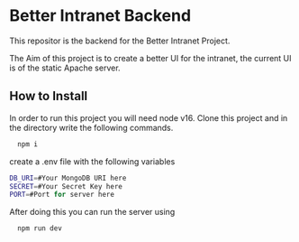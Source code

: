 # Better Intranet Backend
This repositor is the backend for the Better Intranet Project.


The Aim of this project is to create a better UI for the intranet, the current UI is of the static Apache server.
## How to Install
In order to run this project you will need node v16. Clone this project and in the directory write the following commands.
```bash
  npm i
```
create a .env file with the following variables
```bash
DB_URI=#Your MongoDB URI here
SECRET=#Your Secret Key here
PORT=#Port for server here
```
After doing this you can run the server using
```bash
  npm run dev
```